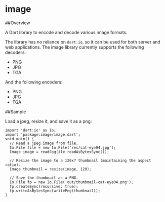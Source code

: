 # image

##Overview

A Dart library to encode and decode various image formats.

The library has no reliance on `dart:io`, so it can be used for both server and
web applications. The image library currently supports the following decoders:

- PNG
- JPG
- TGA

And the following encoders:

- PNG
- JPG
- TGA

##Sample

Load a jpeg, resize it, and save it as a png:

    import 'dart:io' as Io;
    import 'package:image/image.dart';
    void main() {
      // Read a jpeg image from file.
      Io.File file = new Io.File('res/cat-eye04.jpg');    
      Image image = readJpg(ile.readAsBytesSync());

      // Resize the image to a 120x? thumbnail (maintaining the aspect ratio).
      Image thumbnail = resize(image, 120);
    
      // Save the thumbnail as a PNG.
      Io.File fp = new Io.File('out/thumbnail-cat-eye04.png');
      fp.createSync(recursive: true);
      fp.writeAsBytesSync(writePng(thumbnail));
    }

